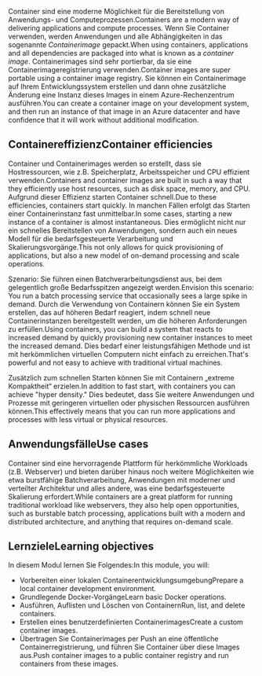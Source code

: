 <span data-ttu-id="f9ee9-101">Container sind eine moderne Möglichkeit für die Bereitstellung von Anwendungs- und Computeprozessen.</span><span class="sxs-lookup"><span data-stu-id="f9ee9-101">Containers are a modern way of delivering applications and compute processes.</span></span> <span data-ttu-id="f9ee9-102">Wenn Sie Container verwenden, werden Anwendungen und alle Abhängigkeiten in das sogenannte *Containerimage* gepackt.</span><span class="sxs-lookup"><span data-stu-id="f9ee9-102">When using containers, applications and all dependencies are packaged into what is known as a *container image*.</span></span> <span data-ttu-id="f9ee9-103">Containerimages sind sehr portierbar, da sie eine Containerimageregistrierung verwenden.</span><span class="sxs-lookup"><span data-stu-id="f9ee9-103">Container images are super portable using a container image registry.</span></span> <span data-ttu-id="f9ee9-104">Sie können ein Containerimage auf Ihrem Entwicklungssystem erstellen und dann ohne zusätzliche Änderung eine Instanz dieses Images in einem Azure-Rechenzentrum ausführen.</span><span class="sxs-lookup"><span data-stu-id="f9ee9-104">You can create a container image on your development system, and then run an instance of that image in an Azure datacenter and have confidence that it will work without additional modification.</span></span>

## <a name="container-efficiencies"></a><span data-ttu-id="f9ee9-105">Containereffizienz</span><span class="sxs-lookup"><span data-stu-id="f9ee9-105">Container efficiencies</span></span>

<span data-ttu-id="f9ee9-106">Container und Containerimages werden so erstellt, dass sie Hostressourcen, wie z.B. Speicherplatz, Arbeitsspeicher und CPU effizient verwenden.</span><span class="sxs-lookup"><span data-stu-id="f9ee9-106">Containers and container images are built in such a way that they efficiently use host resources, such as disk space, memory, and CPU.</span></span> <span data-ttu-id="f9ee9-107">Aufgrund dieser Effizienz starten Container schnell.</span><span class="sxs-lookup"><span data-stu-id="f9ee9-107">Due to these efficiencies, containers start quickly.</span></span> <span data-ttu-id="f9ee9-108">In manchen Fällen erfolgt das Starten einer Containerinstanz fast unmittelbar.</span><span class="sxs-lookup"><span data-stu-id="f9ee9-108">In some cases, starting a new instance of a container is almost instantaneous.</span></span> <span data-ttu-id="f9ee9-109">Dies ermöglicht nicht nur ein schnelles Bereitstellen von Anwendungen, sondern auch ein neues Modell für die bedarfsgesteuerte Verarbeitung und Skalierungsvorgänge.</span><span class="sxs-lookup"><span data-stu-id="f9ee9-109">This not only allows for quick provisioning of applications, but also a new model of on-demand processing and scale operations.</span></span>

<span data-ttu-id="f9ee9-110">Szenario: Sie führen einen Batchverarbeitungsdienst aus, bei dem gelegentlich große Bedarfsspitzen angezeigt werden.</span><span class="sxs-lookup"><span data-stu-id="f9ee9-110">Envision this scenario: You run a batch processing service that occasionally sees a large spike in demand.</span></span> <span data-ttu-id="f9ee9-111">Durch die Verwendung von Containern können Sie ein System erstellen, das auf höheren Bedarf reagiert, indem schnell neue Containerinstanzen bereitgestellt werden, um die höheren Anforderungen zu erfüllen.</span><span class="sxs-lookup"><span data-stu-id="f9ee9-111">Using containers, you can build a system that reacts to increased demand by quickly provisioning new container instances to meet the increased demand.</span></span> <span data-ttu-id="f9ee9-112">Dies bedarf einer leistungsfähigen Methode und ist mit herkömmlichen virtuellen Computern nicht einfach zu erreichen.</span><span class="sxs-lookup"><span data-stu-id="f9ee9-112">That's powerful and not easy to achieve with traditional virtual machines.</span></span>

<span data-ttu-id="f9ee9-113">Zusätzlich zum schnellen Starten können Sie mit Containern „extreme Kompaktheit“ erzielen.</span><span class="sxs-lookup"><span data-stu-id="f9ee9-113">In addition to fast start, with containers you can achieve "hyper density."</span></span> <span data-ttu-id="f9ee9-114">Dies bedeutet, dass Sie weitere Anwendungen und Prozesse mit geringeren virtuellen oder physischen Ressourcen ausführen können.</span><span class="sxs-lookup"><span data-stu-id="f9ee9-114">This effectively means that you can run more applications and processes with less virtual or physical resources.</span></span>

## <a name="use-cases"></a><span data-ttu-id="f9ee9-115">Anwendungsfälle</span><span class="sxs-lookup"><span data-stu-id="f9ee9-115">Use cases</span></span>

<span data-ttu-id="f9ee9-116">Container sind eine hervorragende Plattform für herkömmliche Workloads (z.B. Webserver) und bieten darüber hinaus noch weitere Möglichkeiten wie etwa burstfähige Batchverarbeitung, Anwendungen mit moderner und verteilter Architektur und alles andere, was eine bedarfsgesteuerte Skalierung erfordert.</span><span class="sxs-lookup"><span data-stu-id="f9ee9-116">While containers are a great platform for running traditional workload like webservers, they also help open opportunities, such as burstable batch processing, applications built with a modern and distributed architecture, and anything that requires on-demand scale.</span></span>

## <a name="learning-objectives"></a><span data-ttu-id="f9ee9-117">Lernziele</span><span class="sxs-lookup"><span data-stu-id="f9ee9-117">Learning objectives</span></span>

<span data-ttu-id="f9ee9-118">In diesem Modul lernen Sie Folgendes:</span><span class="sxs-lookup"><span data-stu-id="f9ee9-118">In this module, you will:</span></span>

- <span data-ttu-id="f9ee9-119">Vorbereiten einer lokalen Containerentwicklungsumgebung</span><span class="sxs-lookup"><span data-stu-id="f9ee9-119">Prepare a local container development environment.</span></span>
- <span data-ttu-id="f9ee9-120">Grundlegende Docker-Vorgänge</span><span class="sxs-lookup"><span data-stu-id="f9ee9-120">Learn basic Docker operations.</span></span>
- <span data-ttu-id="f9ee9-121">Ausführen, Auflisten und Löschen von Containern</span><span class="sxs-lookup"><span data-stu-id="f9ee9-121">Run, list, and delete containers.</span></span>
- <span data-ttu-id="f9ee9-122">Erstellen eines benutzerdefinierten Containerimages</span><span class="sxs-lookup"><span data-stu-id="f9ee9-122">Create a custom container images.</span></span>
- <span data-ttu-id="f9ee9-123">Übertragen Sie Containerimages per Push an eine öffentliche Containerregistrierung, und führen Sie Container über diese Images aus.</span><span class="sxs-lookup"><span data-stu-id="f9ee9-123">Push container images to a public container registry and run containers from these images.</span></span>
